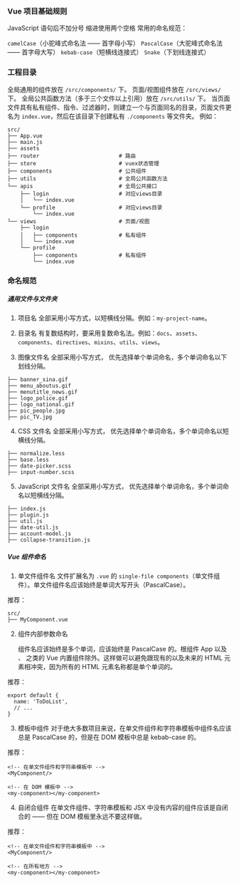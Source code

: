 ### Vue 项目基础规则

JavaScript 语句后不加分号
缩进使用两个空格
常用的命名规范：

`camelCase`（小驼峰式命名法 —— 首字母小写）
`PascalCase`（大驼峰式命名法 —— 首字母大写）
`kebab-case`（短横线连接式）
`Snake`（下划线连接式）

### 工程目录

全局通用的组件放在 `/src/components/` 下。
页面/视图组件放在 `/src/views/` 下。
全局公共函数方法（多于三个文件以上引用）放在 `/src/utils/` 下。
当页面文件具有私有组件、指令、过滤器时，则建立一个与页面同名的目录，页面文件更名为 `index.vue`，然后在该目录下创建私有 `./components` 等文件夹。
例如：

```
src/
├── App.vue
├── main.js
├── assets
├── router                         # 路由
├── store                          # vuex状态管理
├── components                     # 公共组件
├── utils                          # 全局公共函数方法
└── apis                           # 全局公共接口
    ├── login                      # 对应views目录
    │   └── index.vue
    └── profile                    # 对应views目录
        └── index.vue
└── views                          # 页面/视图
    ├── login
    │   ├── components             # 私有组件
    │   └── index.vue
    └── profile
        ├── components             # 私有组件
        └── index.vue
```

### 命名规范

##### 通用文件与文件夹

1. 项目名
   全部采用小写方式，以短横线分隔。例如：`my-project-name`。

2. 目录名
   有复数结构时，要采用复数命名法。例如：`docs`、`assets`、`components`、`directives`、`mixins`、`utils`、`views`。

3. 图像文件名
   全部采用小写方式， 优先选择单个单词命名，多个单词命名以下划线分隔。

```
├── banner_sina.gif
├── menu_aboutus.gif
├── menutitle_news.gif
├── logo_police.gif
├── logo_national.gif
├── pic_people.jpg
├── pic_TV.jpg
```

4. CSS 文件名
   全部采用小写方式， 优先选择单个单词命名，多个单词命名以短横线分隔。

```
├── normalize.less
├── base.less
├── date-picker.scss
├── input-number.scss
```

5. JavaScript 文件名
   全部采用小写方式， 优先选择单个单词命名，多个单词命名以短横线分隔。

```
├── index.js
├── plugin.js
├── util.js
├── date-util.js
├── account-model.js
├── collapse-transition.js
```

##### Vue 组件命名

1. 单文件组件名
   文件扩展名为 `.vue` 的 `single-file components`（单文件组件）。单文件组件名应该始终是单词大写开头（PascalCase）。

推荐：

```
src/
├── MyComponent.vue
```

2. 组件内部参数命名

   组件名应该始终是多个单词，应该始终是 PascalCase 的。根组件 App 以及 <transition>、<component> 之类的 Vue 内置组件除外。这样做可以避免跟现有的以及未来的 HTML 元素相冲突，因为所有的 HTML 元素名称都是单个单词的。

推荐：

```
export default {
  name: 'ToDoList',
  // ...
}
```

3. 模板中组件
   对于绝大多数项目来说，在单文件组件和字符串模板中组件名应该总是 PascalCase 的，但是在 DOM 模板中总是 kebab-case 的。

推荐：

```
<!-- 在单文件组件和字符串模板中 -->
<MyComponent/>

<!-- 在 DOM 模板中 -->
<my-component></my-component>
```

4. 自闭合组件
   在单文件组件、字符串模板和 JSX 中没有内容的组件应该是自闭合的 —— 但在 DOM 模板里永远不要这样做。

推荐：

```
<!-- 在单文件组件和字符串模板中 -->
<MyComponent/>

<!-- 在所有地方 -->
<my-component></my-component>
```
